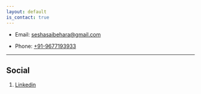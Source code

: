 ```yaml
---
layout: default
is_contact: true
---
```


* Email: [seshasaibehara@gmail.com](mailto:seshasaibehara@gmail.com)

* Phone: [+91-9677193933](tel:+91-9677193933)

---

## Social

1. [Linkedin]()


